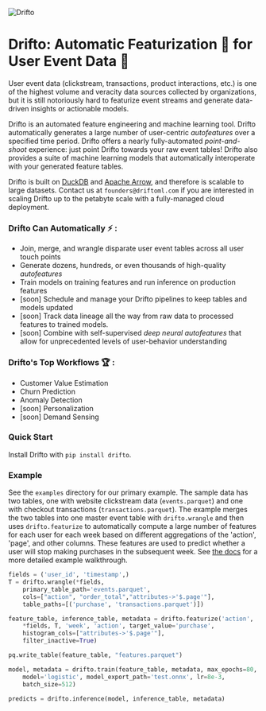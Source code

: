 ![Drifto](https://uploads-ssl.webflow.com/62620d17539e43f8929e8001/626342c33db7194f75cde160_Drifto-p-500.png)

# Drifto: Automatic Featurization :robot: for User Event Data :busts_in_silhouette: 

User event data (clickstream, transactions, product interactions, etc.) is one of the highest volume and veracity data sources collected by organizations, but it is still notoriously hard to featurize event streams and generate data-driven insights or actionable models.

Drifto is an automated feature engineering and machine learning tool. Drifto automatically generates a large number of user-centric *autofeatures* over a specified time period. Drifto offers a nearly fully-automated *point-and-shoot* experience: just point Drifto towards your raw event tables! Drifto also provides a suite of machine learning models that automatically interoperate with your generated feature tables.

Drifto is built on [DuckDB](https://duckdb.org/) and [Apache Arrow](https://arrow.apache.org/docs/index.html), and therefore is scalable to large datasets. Contact us at `founders@driftoml.com` if you are interested in scaling Drifto up to the petabyte scale with a fully-managed cloud deployment. 

### Drifto Can Automatically :zap: : 
- Join, merge, and wrangle disparate user event tables across all user touch points
- Generate dozens, hundreds, or even thousands of high-quality *autofeatures* 
- Train models on training features and run inference on production features
- [soon] Schedule and manage your Drifto pipelines to keep tables and models updated
- [soon] Track data lineage all the way from raw data to processed features to trained models.
- [soon] Combine with self-supervised *deep neural autofeatures* that allow for unprecedented levels of user-behavior understanding

### Drifto's Top Workflows :trophy: :
- Customer Value Estimation
- Churn Prediction
- Anomaly Detection
- [soon] Personalization
- [soon] Demand Sensing 

### Quick Start

Install Drifto with `pip install drifto`.

### Example

See the `examples` directory for our primary example.
The sample data has two tables, one with website
clickstream data (`events.parquet`) and one with checkout transactions (`transactions.parquet`).
The example merges the two tables into one master event table with `drifto.wrangle` and then
uses `drifto.featurize` to automatically compute a large number of features for each user for
each week based on different aggregations of the 'action', 'page', and other columns. These features
are used to predict whether a user will stop making purchases in the subsequent week. See
[the docs](docs/doc.md) for a more detailed example walkthrough.

```python
fields = ('user_id', 'timestamp',)
T = drifto.wrangle(*fields, 
    primary_table_path='events.parquet',
    cols=["action", "order_total","attributes->'$.page'"],
    table_paths=[('purchase', 'transactions.parquet')])

feature_table, inference_table, metadata = drifto.featurize('action', 
    *fields, T, 'week', 'action', target_value='purchase',
    histogram_cols=["attributes->'$.page'"],
    filter_inactive=True)

pq.write_table(feature_table, "features.parquet")

model, metadata = drifto.train(feature_table, metadata, max_epochs=80,
    model='logistic', model_export_path='test.onnx', lr=8e-3, 
    batch_size=512)

predicts = drifto.inference(model, inference_table, metadata)
```

